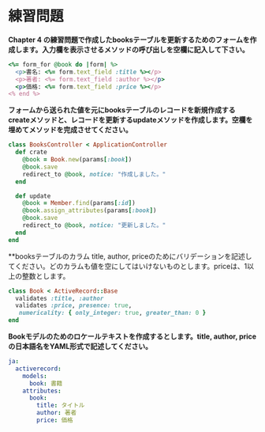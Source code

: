 # 練習問題

**Chapter 4 の練習問題で作成したbooksテーブルを更新するためのフォームを作成します。入力欄を表示させるメソッドの呼び出しを空欄に記入して下さい。**

```ruby
<%= form_for @book do |form| %>
  <p>書名: <%= form.text_field :title %></p>
  <p>著者: <%= form.text_field :author %></p>
  <p>価格: <%= form.text_field :price %></p>
<% end %>
```

**フォームから送られた値を元にbooksテーブルのレコードを新規作成するcreateメソッドと、レコードを更新するupdateメソッドを作成します。空欄を埋めてメソッドを完成させてください。**

```ruby
class BooksController < ApplicationController
  def crate
    @book = Book.new(params[:book])
    @book.save
    redirect_to @book, notice: "作成しました。"
  end

  def update
    @book = Member.find(params[:id])
    @book.assign_attributes(params[:book])
    @book.save
    redirect_to @book, notice: "更新しました。"
  end
end
```

**booksテーブルのカラム title, author, priceのためにバリデーションを記述してください。どのカラムも値を空にしてはいけないものとします。priceは、1以上の整数とします。

```ruby
class Book < ActiveRecord::Base
  validates :title, :author
  validates :price, presence: true,
   numericality: { only_integer: true, greater_than: 0 }
end
```

**Bookモデルのためのロケールテキストを作成するとします。title, author, priceの日本語名をYAML形式で記述してください。**

```yaml
ja:
  activerecord:
    models:
      book: 書籍
    attributes:
      book:
        title: タイトル
        author: 著者
        price: 価格
```

